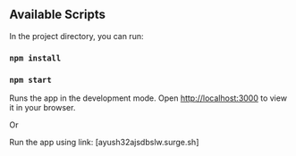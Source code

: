 

## Available Scripts

In the project directory, you can run:
### `npm install`

### `npm start`

Runs the app in the development mode.
Open [http://localhost:3000](http://localhost:3000) to view it in your browser.
 
Or

Run the app using link: [ayush32ajsdbslw.surge.sh]


